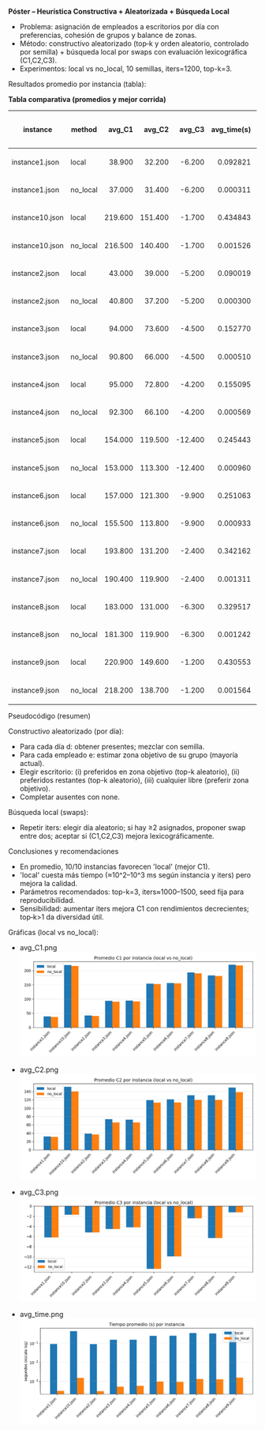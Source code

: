 **Póster – Heurística Constructiva + Aleatorizada + Búsqueda Local**

- Problema: asignación de empleados a escritorios por día con preferencias, cohesión de grupos y balance de zonas.
- Método: constructivo aleatorizado (top‑k y orden aleatorio, controlado por semilla) + búsqueda local por swaps con evaluación lexicográfica (C1,C2,C3).
- Experimentos: local vs no_local, 10 semillas, iters=1200, top-k=3.

Resultados promedio por instancia (tabla):

**Tabla comparativa (promedios y mejor corrida)**

| instance | method | avg_C1 | avg_C2 | avg_C3 | avg_time(s) | best (C1, C2, C3) |
|---|---|---:|---:|---:|---:|---|
| instance1.json | local | 38.900 | 32.200 | -6.200 | 0.092821 | (39, 34, -3) |
| instance1.json | no_local | 37.000 | 31.400 | -6.200 | 0.000311 | (38, 32, -3) |
| instance10.json | local | 219.600 | 151.400 | -1.700 | 0.434843 | (220, 160, -2) |
| instance10.json | no_local | 216.500 | 140.400 | -1.700 | 0.001526 | (218, 145, -2) |
| instance2.json | local | 43.000 | 39.000 | -5.200 | 0.090019 | (43, 41, -5) |
| instance2.json | no_local | 40.800 | 37.200 | -5.200 | 0.000300 | (43, 37, -5) |
| instance3.json | local | 94.000 | 73.600 | -4.500 | 0.152770 | (94, 83, -4) |
| instance3.json | no_local | 90.800 | 66.000 | -4.500 | 0.000510 | (93, 67, -3) |
| instance4.json | local | 95.000 | 72.800 | -4.200 | 0.155095 | (95, 76, -4) |
| instance4.json | no_local | 92.300 | 66.100 | -4.200 | 0.000569 | (94, 74, -4) |
| instance5.json | local | 154.000 | 119.500 | -12.400 | 0.245443 | (154, 126, -16) |
| instance5.json | no_local | 153.000 | 113.300 | -12.400 | 0.000960 | (154, 121, -16) |
| instance6.json | local | 157.000 | 121.300 | -9.900 | 0.251063 | (157, 131, -7) |
| instance6.json | no_local | 155.500 | 113.800 | -9.900 | 0.000933 | (157, 121, -9) |
| instance7.json | local | 193.800 | 131.200 | -2.400 | 0.342162 | (194, 138, -2) |
| instance7.json | no_local | 190.400 | 119.900 | -2.400 | 0.001311 | (193, 120, -2) |
| instance8.json | local | 183.000 | 131.000 | -6.300 | 0.329517 | (183, 143, -7) |
| instance8.json | no_local | 181.300 | 119.900 | -6.300 | 0.001242 | (183, 133, -7) |
| instance9.json | local | 220.900 | 149.600 | -1.200 | 0.430553 | (221, 156, -1) |
| instance9.json | no_local | 218.200 | 138.700 | -1.200 | 0.001564 | (220, 146, -1) |

Pseudocódigo (resumen)

Constructivo aleatorizado (por día):
- Para cada día d: obtener presentes; mezclar con semilla.
- Para cada empleado e: estimar zona objetivo de su grupo (mayoría actual).
- Elegir escritorio: (i) preferidos en zona objetivo (top-k aleatorio),
  (ii) preferidos restantes (top-k aleatorio), (iii) cualquier libre (preferir zona objetivo).
- Completar ausentes con none.

Búsqueda local (swaps):
- Repetir iters: elegir día aleatorio; si hay ≥2 asignados, proponer swap entre dos;
  aceptar si (C1,C2,C3) mejora lexicográficamente.

Conclusiones y recomendaciones

- En promedio, 10/10 instancias favorecen 'local' (mejor C1).
- 'local' cuesta más tiempo (≈10^2–10^3 ms según instancia y iters) pero mejora la calidad.
- Parámetros recomendados: top-k=3, iters≈1000–1500, seed fija para reproducibilidad.
- Sensibilidad: aumentar iters mejora C1 con rendimientos decrecientes; top‑k>1 da diversidad útil.

Gráficas (local vs no_local):

- avg_C1.png
  ![](plots\avg_C1.png)

- avg_C2.png
  ![](plots\avg_C2.png)

- avg_C3.png
  ![](plots\avg_C3.png)

- avg_time.png
  ![](plots\avg_time.png)

